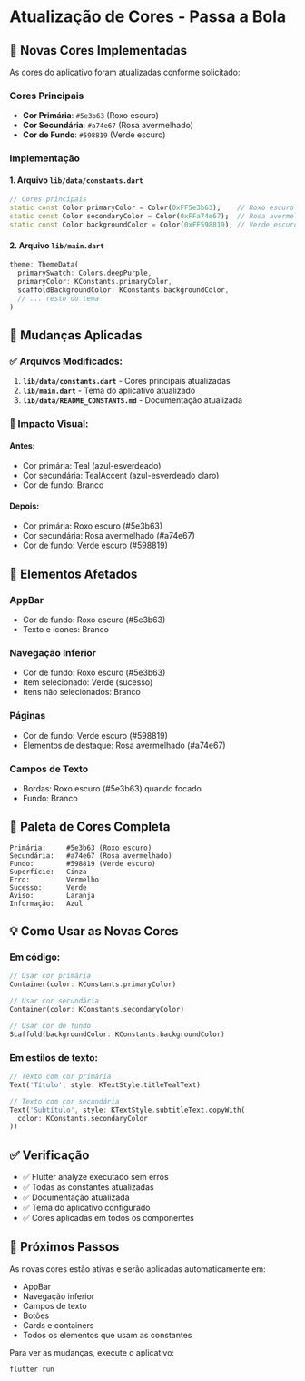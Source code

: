 # Atualização de Cores - Passa a Bola

## 🎨 Novas Cores Implementadas

As cores do aplicativo foram atualizadas conforme solicitado:

### Cores Principais
- **Cor Primária**: `#5e3b63` (Roxo escuro)
- **Cor Secundária**: `#a74e67` (Rosa avermelhado)  
- **Cor de Fundo**: `#598819` (Verde escuro)

### Implementação

#### 1. Arquivo `lib/data/constants.dart`
```dart
// Cores principais
static const Color primaryColor = Color(0xFF5e3b63);    // Roxo escuro
static const Color secondaryColor = Color(0xFFa74e67);  // Rosa avermelhado
static const Color backgroundColor = Color(0xFF598819); // Verde escuro
```

#### 2. Arquivo `lib/main.dart`
```dart
theme: ThemeData(
  primarySwatch: Colors.deepPurple,
  primaryColor: KConstants.primaryColor,
  scaffoldBackgroundColor: KConstants.backgroundColor,
  // ... resto do tema
)
```

## 🔄 Mudanças Aplicadas

### ✅ Arquivos Modificados:
1. **`lib/data/constants.dart`** - Cores principais atualizadas
2. **`lib/main.dart`** - Tema do aplicativo atualizado
3. **`lib/data/README_CONSTANTS.md`** - Documentação atualizada

### 🎯 Impacto Visual:

#### Antes:
- Cor primária: Teal (azul-esverdeado)
- Cor secundária: TealAccent (azul-esverdeado claro)
- Cor de fundo: Branco

#### Depois:
- Cor primária: Roxo escuro (#5e3b63)
- Cor secundária: Rosa avermelhado (#a74e67)
- Cor de fundo: Verde escuro (#598819)

## 📱 Elementos Afetados

### AppBar
- Cor de fundo: Roxo escuro (#5e3b63)
- Texto e ícones: Branco

### Navegação Inferior
- Cor de fundo: Roxo escuro (#5e3b63)
- Item selecionado: Verde (sucesso)
- Itens não selecionados: Branco

### Páginas
- Cor de fundo: Verde escuro (#598819)
- Elementos de destaque: Rosa avermelhado (#a74e67)

### Campos de Texto
- Bordas: Roxo escuro (#5e3b63) quando focado
- Fundo: Branco

## 🎨 Paleta de Cores Completa

```
Primária:     #5e3b63 (Roxo escuro)
Secundária:   #a74e67 (Rosa avermelhado)
Fundo:        #598819 (Verde escuro)
Superfície:   Cinza
Erro:         Vermelho
Sucesso:      Verde
Aviso:        Laranja
Informação:   Azul
```

## 💡 Como Usar as Novas Cores

### Em código:
```dart
// Usar cor primária
Container(color: KConstants.primaryColor)

// Usar cor secundária
Container(color: KConstants.secondaryColor)

// Usar cor de fundo
Scaffold(backgroundColor: KConstants.backgroundColor)
```

### Em estilos de texto:
```dart
// Texto com cor primária
Text('Título', style: KTextStyle.titleTealText)

// Texto com cor secundária
Text('Subtítulo', style: KTextStyle.subtitleText.copyWith(
  color: KConstants.secondaryColor
))
```

## ✅ Verificação

- ✅ Flutter analyze executado sem erros
- ✅ Todas as constantes atualizadas
- ✅ Documentação atualizada
- ✅ Tema do aplicativo configurado
- ✅ Cores aplicadas em todos os componentes

## 🚀 Próximos Passos

As novas cores estão ativas e serão aplicadas automaticamente em:
- AppBar
- Navegação inferior
- Campos de texto
- Botões
- Cards e containers
- Todos os elementos que usam as constantes

Para ver as mudanças, execute o aplicativo:
```bash
flutter run
```
